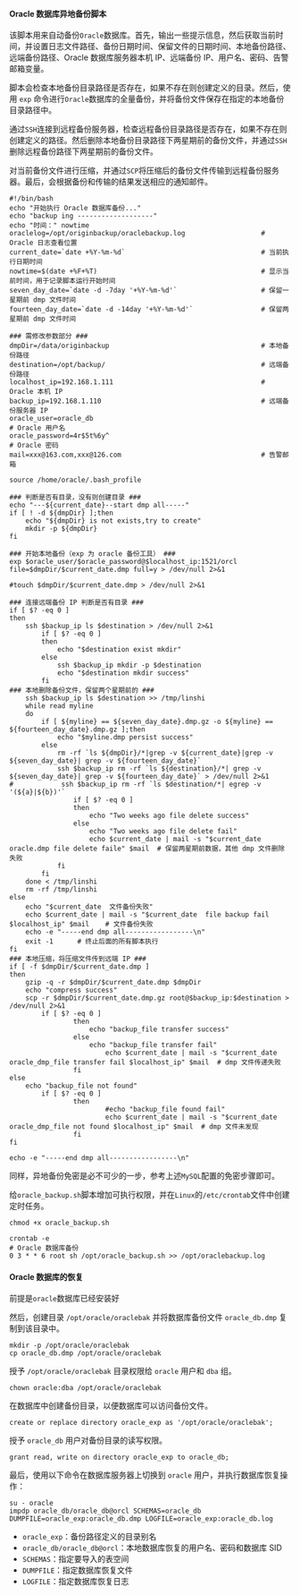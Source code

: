 #### Oracle 数据库异地备份脚本

该脚本用来自动备份`Oracle`数据库。首先，输出一些提示信息，然后获取当前时间，并设置日志文件路径、备份日期时间、保留文件的日期时间、本地备份路径、远端备份路径、Oracle 数据库服务器本机 IP、远端备份 IP、用户名、密码、告警邮箱变量。

脚本会检查本地备份目录路径是否存在，如果不存在则创建定义的目录。然后，使用 `exp` 命令进行`Oracle`数据库的全量备份，并将备份文件保存在指定的本地备份目录路径中。

通过`SSH`连接到远程备份服务器，检查远程备份目录路径是否存在，如果不存在则创建定义的路径。然后删除本地备份目录路径下两星期前的备份文件，并通过`SSH`删除远程备份路径下两星期前的备份文件。

对当前备份文件进行压缩，并通过`SCP`将压缩后的备份文件传输到远程备份服务器。最后，会根据备份和传输的结果发送相应的通知邮件。

```shell
#!/bin/bash
echo "开始执行 Oracle 数据库备份..."
echo "backup ing -------------------"
echo "时间：" nowtime
oraclelog=/opt/originbackup/oraclebackup.log                   # Oracle 日志查看位置
current_date=`date +%Y-%m-%d`                                  # 当前执行日期时间
nowtime=$(date +%F+%T)                                         # 显示当前时间，用于记录脚本运行开始时间
seven_day_date=`date -d -7day '+%Y-%m-%d'`                     # 保留一星期前 dmp 文件时间
fourteen_day_date=`date -d -14day '+%Y-%m-%d'`                 # 保留两星期前 dmp 文件时间

### 需修改参数部分 ###
dmpDir=/data/originbackup                                      # 本地备份路径
destination=/opt/backup/                                       # 远端备份路径
localhost_ip=192.168.1.111                                     # Oracle 本机 IP
backup_ip=192.168.1.110                                        # 远端备份服务器 IP
oracle_user=oracle_db                                                   # Oracle 用户名
oracle_password=4r$5t%6y^                                               # Oracle 密码
mail=xxx@163.com,xxx@126.com                                   # 告警邮箱

source /home/oracle/.bash_profile

### 判断是否有目录，没有则创建目录 ### 
echo "---${current_date}--start dmp all-----"
if [ ! -d ${dmpDir} ];then
    echo "${dmpDir} is not exists,try to create"
    mkdir -p ${dmpDir}
fi

### 开始本地备份（exp 为 oracle 备份工具） ###
exp $oracle_user/$oracle_password@$localhost_ip:1521/orcl file=$dmpDir/$current_date.dmp full=y > /dev/null 2>&1

#touch $dmpDir/$current_date.dmp > /dev/null 2>&1

### 连接远端备份 IP 判断是否有目录 ###
if [ $? -eq 0 ]
then
    ssh $backup_ip ls $destination > /dev/null 2>&1
        if [ $? -eq 0 ]
        then
            echo "$destination exist mkdir"
        else
            ssh $backup_ip mkdir -p $destination
            echo "$destination mkdir success"
        fi
### 本地删除备份文件，保留两个星期前的 ### 
    ssh $backup_ip ls $destination >> /tmp/linshi
    while read myline
    do
        if [ ${myline} == ${seven_day_date}.dmp.gz -o ${myline} == ${fourteen_day_date}.dmp.gz ];then
            echo "$myline.dmp persist success"
        else
            rm -rf `ls ${dmpDir}/*|grep -v ${current_date}|grep -v ${seven_day_date}| grep -v ${fourteen_day_date}`
            ssh $backup_ip rm -rf `ls ${destination}/*| grep -v ${seven_day_date}| grep -v ${fourteen_day_date}` > /dev/null 2>&1
#            ssh $backup_ip rm -rf `ls $destination/*| egrep -v '(${a}|${b})'`
                if [ $? -eq 0 ]
                then
                    echo "Two weeks ago file delete success"
                else
                    echo "Two weeks ago file delete fail"
                    echo $current_date | mail -s "$current_date oracle.dmp file delete faile" $mail  # 保留两星期前数据，其他 dmp 文件删除失败
            fi
        fi
    done < /tmp/linshi
    rm -rf /tmp/linshi
else
    echo "$current_date  文件备份失败"   
    echo $current_date | mail -s "$current_date  file backup fail $localhost_ip" $mail    # 文件备份失败
    echo -e "-----end dmp all-----------------\n"
    exit -1      # 终止后面的所有脚本执行
fi
### 本地压缩，将压缩文件传到远端 IP ###
if [ -f $dmpDir/$current_date.dmp ]   
then
    gzip -q -r $dmpDir/$current_date.dmp $dmpDir
    echo "compress success"
    scp -r $dmpDir/$current_date.dmp.gz root@$backup_ip:$destination > /dev/null 2>&1
        if [ $? -eq 0 ]
                then
                    echo "backup_file transfer success"
                else
                    echo "backup_file transfer fail"
                        echo $current_date | mail -s "$current_date oracle_dmp_file transfer fail $localhost_ip" $mail  # dmp 文件传递失败
                fi
else                            
    echo "backup_file not found"
        if [ $? -eq 0 ]
                then
                        #echo "backup_file found fail"
                        echo $current_date | mail -s "$current_date oracle_dmp_file not found $localhost_ip" $mail  # dmp 文件未发现
                fi
fi

echo -e "-----end dmp all-----------------\n"
```

同样，异地备份免密是必不可少的一步，参考上述`MySQL`配置的免密步骤即可。

给`oracle_backup.sh`脚本增加可执行权限，并在`Linux`的`/etc/crontab`文件中创建定时任务。

```shell
chmod +x oracle_backup.sh

crontab -e
# Oracle 数据库备份
0 3 * * 6 root sh /opt/oracle_backup.sh >> /opt/oraclebackup.log
```

#### Oracle 数据库的恢复

前提是`oracle`数据库已经安装好

然后，创建目录 `/opt/oracle/oraclebak` 并将数据库备份文件 `oracle_db.dmp` 复制到该目录中。

```shell
mkdir -p /opt/oracle/oraclebak
cp oracle_db.dmp /opt/oracle/oraclebak
```

授予 `/opt/oracle/oraclebak` 目录权限给 `oracle` 用户和 `dba` 组。

```shell
chown oracle:dba /opt/oracle/oraclebak
```

在数据库中创建备份目录，以便数据库可以访问备份文件。

```shell
create or replace directory oracle_exp as '/opt/oracle/oraclebak';
```

授予 `oracle_db` 用户对备份目录的读写权限。

```shell
grant read, write on directory oracle_exp to oracle_db;
```

最后，使用以下命令在数据库服务器上切换到 `oracle` 用户，并执行数据库恢复操作：

```shell
su - oracle
impdp oracle_db/oracle_db@orcl SCHEMAS=oracle_db DUMPFILE=oracle_exp:oracle_db.dmp LOGFILE=oracle_exp:oracle_db.log
```

- `oracle_exp`：备份路径定义的目录别名
- `oracle_db/oracle_db@orcl`：本地数据库恢复的用户名、密码和数据库 SID
- `SCHEMAS`：指定要导入的表空间
- `DUMPFILE`：指定数据库恢复文件
- `LOGFILE`：指定数据库恢复日志